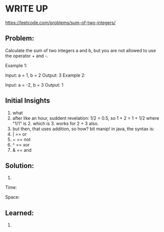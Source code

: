 #  WRITE UP
https://leetcode.com/problems/sum-of-two-integers/

## Problem: 
Calculate the sum of two integers a and b, but you are not allowed to use the operator + and -.

Example 1:

Input: a = 1, b = 2
Output: 3
Example 2:

Input: a = -2, b = 3
Output: 1

## Initial Insights
1. what 
2. after like an hour, suddent revelation: 1/2 = 0.5, so 1 + 2 = 1 + 1/2 where "1/1" is 2. which is 3. works for 2 + 3 also.
3. but then, that uses addition, so how? bit manip! in java, the syntax is: 
  1. | == or 
  2. ~ == not
  3. ^ == xor 
  4. & == and 

## Solution:
1. 

Time: 

Space: 


## Learned:
1. 
